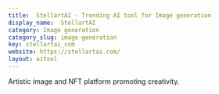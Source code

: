 ```yaml
---
title:  StellartAI - Trending AI tool for Image generation
display_name:  StellartAI
category: Image generation
category_slug: image-generation
key: stellartai_com
website: https://stellartai.com/
layout: aitool
---
```


Artistic image and NFT platform promoting creativity.
